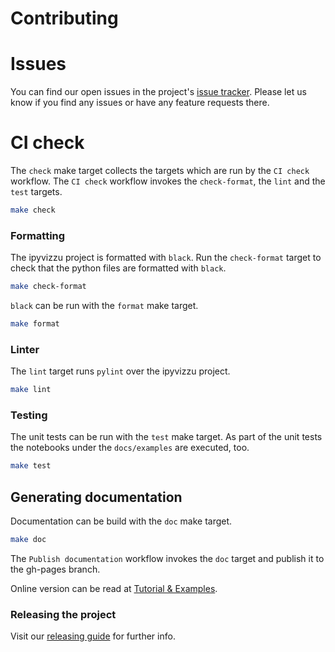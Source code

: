# Contributing

# Issues

You can find our open issues in the project's [issue tracker](https://github.com/vizzuhq/ipyvizzu/issues). Please let us know if you find any issues or have any feature requests there.

# CI check

The `check` make target collects the targets which are run by the `CI check` workflow.
The `CI check` workflow invokes the `check-format`, the `lint` and the `test` targets.

```sh
make check
```

### Formatting

The ipyvizzu project is formatted with `black`.
Run the `check-format` target to check that the python files are formatted with `black`.

```sh
make check-format
```

`black` can be run with the `format` make target.

```sh
make format
```

### Linter

The `lint` target runs `pylint` over the ipyvizzu project.

```sh
make lint
```

### Testing

The unit tests can be run with the `test` make target. As part of the unit
tests the notebooks under the `docs/examples` are executed, too.

```sh
make test
```

## Generating documentation

Documentation can be build with the `doc` make target.

```sh
make doc
```

The `Publish documentation` workflow invokes the `doc` target
and publish it to the gh-pages branch.

Online version can be read at [Tutorial & Examples](https://ipyvizzu.vizzuhq.com/).


### Releasing the project

Visit our [releasing guide](https://github.com/vizzuhq/ipyvizzu/blob/main/RELEASE.md) for further info.
